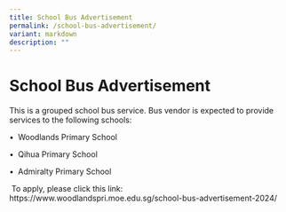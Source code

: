 ```yaml
---
title: School Bus Advertisement
permalink: /school-bus-advertisement/
variant: markdown
description: ""
---
```

# School Bus Advertisement
<p>This is a grouped school bus service. Bus vendor is expected to
provide services to the following schools:</p>
<p>•&nbsp;&nbsp;Woodlands Primary School</p>
<p>•&nbsp;&nbsp;Qihua Primary School</p>
<p>•&nbsp;&nbsp;Admiralty Primary School</p>
<p>&nbsp;To apply, please click this link:<br><a rel="noopener noreferrer nofollow" target="_blank">https://www.woodlandspri.moe.edu.sg/school-bus-advertisement-2024/</a> </p>